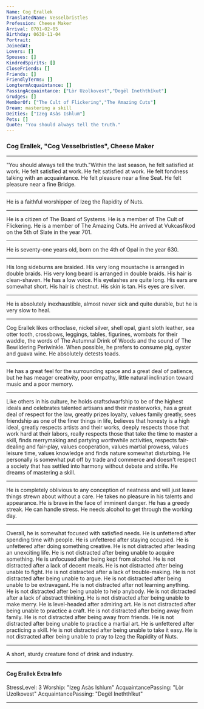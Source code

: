 ```yaml
---
Name: Cog Erallek
TranslatedName: Vesselbristles
Profession: Cheese Maker    
Arrival: 0701-02-05
Birthday: 0630-11-04
Portrait:
JoinedAt: 
Lovers: []
Spouses: []
KindredSpirits: []
CloseFriends: []
Friends: []
FriendlyTerms: []
LongtermAcquaintance: []
PassingAcquaintance: ["Lòr Uzolkovest","Degël Ineththîkut"]
Grudges: []
MemberOf: ["The Cult of Flickering","The Amazing Cuts"]
Dream: mastering a skill
Deities: ["Izeg Asàs Ishlum"]
Pets: []
Quote: "You should always tell the truth."
---
```


### Cog Erallek, "Cog Vesselbristles", Cheese Maker 
 
***

"You should always tell the truth."Within the last season, he felt satisfied at work. He felt satisfied at work. He felt satisfied at work. He felt fondness talking with an acquaintance. He felt pleasure near a fine Seat. He felt pleasure near a fine Bridge. 
***

He is a faithful worshipper of Izeg the Rapidity of Nuts. 
***

He is a citizen of The Board of Systems. He is a member of The Cult of Flickering. He is a member of The Amazing Cuts. He arrived at Vukcasfikod on the 5th of Slate in the year 701. 
***

He is seventy-one years old, born on the 4th of Opal in the year 630. 
***

His long sideburns are braided. His very long moustache is arranged in double braids. His very long beard is arranged in double braids. His hair is clean-shaven. He has a low voice. His eyelashes are quite long. His ears are somewhat short. His hair is chestnut. His skin is tan. His eyes are silver. 
***

He is absolutely inexhaustible, almost never sick and quite durable, but he is very slow to heal. 
***

Cog Erallek likes orthoclase, nickel silver, shell opal, giant sloth leather, sea otter tooth, crossbows, leggings, tables, figurines, wombats for their waddle, the words of The Autumnal Drink of Woods and the sound of The Bewildering Periwinkle. When possible, he prefers to consume pig, oyster and guava wine. He absolutely detests toads. 
***

He has a great feel for the surrounding space and a great deal of patience, but he has meager creativity, poor empathy, little natural inclination toward music and a poor memory. 
***

Like others in his culture, he holds craftsdwarfship to be of the highest ideals and celebrates talented artisans and their masterworks, has a great deal of respect for the law, greatly prizes loyalty, values family greatly, sees friendship as one of the finer things in life, believes that honesty is a high ideal, greatly respects artists and their works, deeply respects those that work hard at their labors, really respects those that take the time to master a skill, finds merrymaking and partying worthwhile activities, respects fair-dealing and fair-play, values cooperation, values martial prowess, values leisure time, values knowledge and finds nature somewhat disturbing. He personally is somewhat put off by trade and commerce and doesn't respect a society that has settled into harmony without debate and strife. He dreams of mastering a skill. 
***

He is completely oblivious to any conception of neatness and will just leave things strewn about without a care. He takes no pleasure in his talents and appearance. He is brave in the face of imminent danger. He has a greedy streak. He can handle stress. He needs alcohol to get through the working day. 
***

Overall, he is somewhat focused with satisfied needs. He is unfettered after spending time with people. He is unfettered after staying occupied. He is unfettered after doing something creative. He is not distracted after leading an unexciting life. He is not distracted after being unable to acquire something. He is unfocused after being kept from alcohol. He is not distracted after a lack of decent meals. He is not distracted after being unable to fight. He is not distracted after a lack of trouble-making. He is not distracted after being unable to argue. He is not distracted after being unable to be extravagant. He is not distracted after not learning anything. He is not distracted after being unable to help anybody. He is not distracted after a lack of abstract thinking. He is not distracted after being unable to make merry. He is level-headed after admiring art. He is not distracted after being unable to practice a craft. He is not distracted after being away from family. He is not distracted after being away from friends. He is not distracted after being unable to practice a martial art. He is unfettered after practicing a skill. He is not distracted after being unable to take it easy. He is not distracted after being unable to pray to Izeg the Rapidity of Nuts. 
***

A short, sturdy creature fond of drink and industry. 
***

#### Cog Erallek Extra Info

StressLevel: 3
Worship: "Izeg Asàs Ishlum"
AcquaintancePassing: "Lòr Uzolkovest"
AcquaintancePassing: "Degël Ineththîkut"

***
